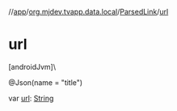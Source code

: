 //[app](../../../index.md)/[org.mjdev.tvapp.data.local](../index.md)/[ParsedLink](index.md)/[url](url.md)

# url

[androidJvm]\

@Json(name = &quot;title&quot;)

var [url](url.md): [String](https://kotlinlang.org/api/latest/jvm/stdlib/kotlin/-string/index.html)
